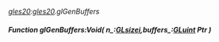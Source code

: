 _[gles20](../../modules/gles20/gles20-module.md):[gles20](../../modules/gles20/gles20-module.md).glGenBuffers_
##### Function glGenBuffers:Void( n_:[GLsizei](../../modules/gles20/gles20-glsizei.md),buffers_:[GLuint](../../modules/gles20/gles20-gluint.md) Ptr )
